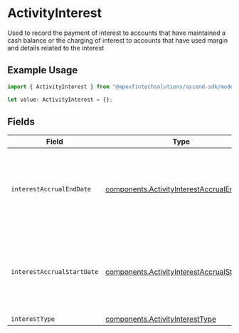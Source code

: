 # ActivityInterest

Used to record the payment of interest to accounts that have maintained a cash balance or the charging of interest to accounts that have used margin and details related to the interest

## Example Usage

```typescript
import { ActivityInterest } from "@apexfintechsolutions/ascend-sdk/models/components";

let value: ActivityInterest = {};
```

## Fields

| Field                                                                                                      | Type                                                                                                       | Required                                                                                                   | Description                                                                                                | Example                                                                                                    |
| ---------------------------------------------------------------------------------------------------------- | ---------------------------------------------------------------------------------------------------------- | ---------------------------------------------------------------------------------------------------------- | ---------------------------------------------------------------------------------------------------------- | ---------------------------------------------------------------------------------------------------------- |
| `interestAccrualEndDate`                                                                                   | [components.ActivityInterestAccrualEndDate](../../models/components/activityinterestaccrualenddate.md)     | :heavy_minus_sign:                                                                                         | Date on which interest accrues before the calculation is made for payment or charge                        | {<br/>"day": 28,<br/>"month": 10,<br/>"year": 2024<br/>}                                                   |
| `interestAccrualStartDate`                                                                                 | [components.ActivityInterestAccrualStartDate](../../models/components/activityinterestaccrualstartdate.md) | :heavy_minus_sign:                                                                                         | Date on which interest begins to accrue on a cash balance or borrowed funds                                | {<br/>"day": 28,<br/>"month": 10,<br/>"year": 2024<br/>}                                                   |
| `interestType`                                                                                             | [components.ActivityInterestType](../../models/components/activityinteresttype.md)                         | :heavy_minus_sign:                                                                                         | N/A                                                                                                        | CREDIT                                                                                                     |